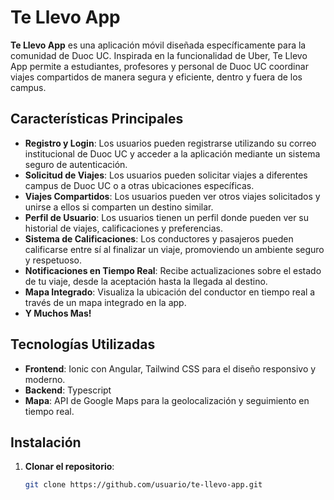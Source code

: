 # Te Llevo App

**Te Llevo App** es una aplicación móvil diseñada específicamente para la comunidad de Duoc UC. Inspirada en la funcionalidad de Uber, Te Llevo App permite a estudiantes, profesores y personal de Duoc UC coordinar viajes compartidos de manera segura y eficiente, dentro y fuera de los campus.

## Características Principales

- **Registro y Login**: Los usuarios pueden registrarse utilizando su correo institucional de Duoc UC y acceder a la aplicación mediante un sistema seguro de autenticación.
- **Solicitud de Viajes**: Los usuarios pueden solicitar viajes a diferentes campus de Duoc UC o a otras ubicaciones específicas.
- **Viajes Compartidos**: Los usuarios pueden ver otros viajes solicitados y unirse a ellos si comparten un destino similar.
- **Perfil de Usuario**: Los usuarios tienen un perfil donde pueden ver su historial de viajes, calificaciones y preferencias.
- **Sistema de Calificaciones**: Los conductores y pasajeros pueden calificarse entre sí al finalizar un viaje, promoviendo un ambiente seguro y respetuoso.
- **Notificaciones en Tiempo Real**: Recibe actualizaciones sobre el estado de tu viaje, desde la aceptación hasta la llegada al destino.
- **Mapa Integrado**: Visualiza la ubicación del conductor en tiempo real a través de un mapa integrado en la app.
- **Y Muchos Mas!**

## Tecnologías Utilizadas

- **Frontend**: Ionic con Angular, Tailwind CSS para el diseño responsivo y moderno.
- **Backend**: Typescript
- **Mapa**: API de Google Maps para la geolocalización y seguimiento en tiempo real.

## Instalación

1. **Clonar el repositorio**:
   ```bash
   git clone https://github.com/usuario/te-llevo-app.git
